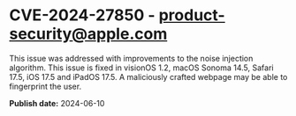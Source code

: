 # CVE-2024-27850 - product-security@apple.com

This issue was addressed with improvements to the noise injection algorithm. This issue is fixed in visionOS 1.2, macOS Sonoma 14.5, Safari 17.5, iOS 17.5 and iPadOS 17.5. A maliciously crafted webpage may be able to fingerprint the user.

**Publish date:** 2024-06-10
